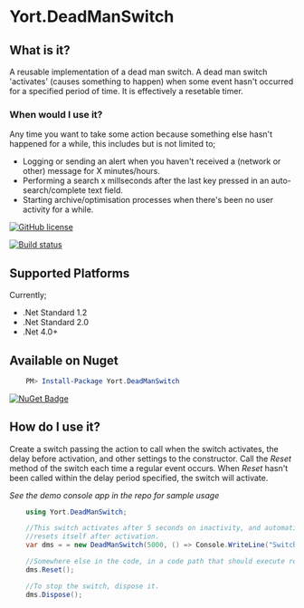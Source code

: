 # Yort.DeadManSwitch

## What is it?
A reusable implementation of a dead man switch. A dead man switch 'activates' (causes something to happen) when some event hasn't occurred for a specified period of time. It is effectively a resetable timer.

### When would I use it?
Any time you want to take some action because something else hasn't happened for a while, this includes but is not limited to;

* Logging or sending an alert when you haven't received a (network or other) message for X minutes/hours.
* Performing a search x millseconds after the last key pressed in an auto-search/complete text field.
* Starting archive/optimisation processes when there's been no user activity for a while.

[![GitHub license](https://img.shields.io/github/license/mashape/apistatus.svg)](https://github.com/Yortw/Yort.DeadManSwitch/blob/master/LICENSE) 

[![Build status](https://ci.appveyor.com/api/projects/status/orbrd1dkd2s40dm1?svg=true)](https://ci.appveyor.com/project/Yortw/yort-deadmanswitch)

## Supported Platforms
Currently;

* .Net Standard 1.2
* .Net Standard 2.0 
* .Net 4.0+

## Available on Nuget

```powershell
    PM> Install-Package Yort.DeadManSwitch
```
[![NuGet Badge](https://buildstats.info/nuget/Yort.DeadManSwitch)](https://www.nuget.org/packages/Yort.DeadManSwitch/)

## How do I use it?

Create a switch passing the action to call when the switch activates, the delay before activation, and other settings to the constructor. Call the *Reset* method of the switch each time a regular event occurs. When *Reset* hasn't been called within the delay period specified, the switch will activate.

*See the demo console app in the repo for sample usage*

```c#
    using Yort.DeadManSwitch;

    //This switch activates after 5 seconds on inactivity, and automatically
    //resets itself after activation.
    var dms = = new DeadManSwitch(5000, () => Console.WriteLine("Switch activated!")), (reason) => Console.WriteLine("Reset because " + reason.ToString()), true);

    //Somewhere else in the code, in a code path that should execute regularly within 5 seconds
    dms.Reset();

    //To stop the switch, dispose it.
    dms.Dispose();
```
